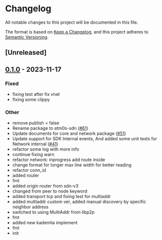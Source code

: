 # Changelog
All notable changes to this project will be documented in this file.

The format is based on [Keep a Changelog](https://keepachangelog.com/en/1.0.0/),
and this project adheres to [Semantic Versioning](https://semver.org/spec/v2.0.0.html).

## [Unreleased]

## [0.1.0](https://github.com/giangndm/8xFF-decentralized-sdn/releases/tag/atm0s-sdn-identity-v0.1.0) - 2023-11-17

### Fixed
- fixing test after fix vnet
- fixing some clippy

### Other
- remove publish = false
- Rename package to atm0s-sdn ([#61](https://github.com/giangndm/8xFF-decentralized-sdn/pull/61))
- Update documents for core and network package ([#51](https://github.com/giangndm/8xFF-decentralized-sdn/pull/51))
- Update support for SDK Internal events, And added some unit tests for Network internal ([#41](https://github.com/giangndm/8xFF-decentralized-sdn/pull/41))
- refactor some log with more info
- continue fixing warn
- refactor network: inprogress add route inside
- change format for longer max line width for better reading
- refactor conn_id
- added router
- fmt
- added origin router from sdn-v3
- changed from peer to node keyword
- added transport tcp and fixing test for multiaddr
- added multiaddr custom ver, added manual discovery by specific neighbor address
- switched to using MultiAddr from libp2p
- fmt
- added new kademlia implement
- fmt
- init
